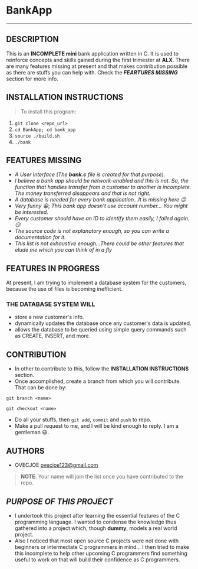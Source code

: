 # BankApp

---

## DESCRIPTION

This is an **INCOMPLETE mini** bank application written in C. It is used to reinforce concepts and skills gained during the first trimester at **ALX**. There are many features missing at present and that makes contribution possible as there are stuffs you can help with. Check the **_FEARTURES MISSING_** section for more info.

## INSTALLATION INSTRUCTIONS

> To install this program:

1. `git clone <repo_url>`
2. `cd BankApp; cd bank_app`
3. `source ./build.sh`
4. `./bank`

## FEATURES MISSING

- _A User Interface (The **bank.c** file is created for that purpose)._
- _I believe a bank app should be network-enabled and this is not. So, the function that handles transfer from a customer to another is incomplete. The money transferred disappears and that is not right._
- _A database is needed for every bank application...It is missing here :wink:_
- _Very funny :grinning:; This bank app doesn't use account number... You might be interested._
- _Every customer should have an ID to identify them easily, I failed again.:smirk:_
- _The source code is not explanatory enough, so you can write a documentation for it._
- _This list is not exhaustive enough...There could be other features that elude me which you can think of in a fly_

## FEATURES IN PROGRESS

At present, I am trying to implement a database system for the customers, because the use of files
is becoming inefficient.

### THE DATABASE SYSTEM WILL

- store a new customer's info.
- dynamically updates the database once any customer's data is updated.
- allows the database to be queried using simple query commands such as CREATE, INSERT, and more.

## CONTRIBUTION

- In other to contribute to this, follow the **INSTALLATION INSTRUCTIONS** section.
- Once accomplished, create a branch from which you will contribute. That can be done by:

```
git branch <name>

git checkout <name>
```

- Do all your stuffs, then `git add`, `commit` and `push` to repo.
- Make a pull request to me, and I will be kind enough to reply. I am a gentleman :smiley:.

## AUTHORS

- OVECJOE <ovecjoe123@gmail.com>

> **NOTE**: Your name will join the list once you have contributed to the repo.

## _PURPOSE OF THIS PROJECT_

- I undertook this project after learning the essential features of the C programming language.
I wanted to condense the knowledge thus gathered into a project which, though **dummy**, models
a real world project.
- Also I noticed that most open source C projects were not done with beginners or intermediate C
programmers in mind... I then tried to make this incomplete to help other upcoming C programmers
find something useful to work on that will build their confidence as C programmers.
